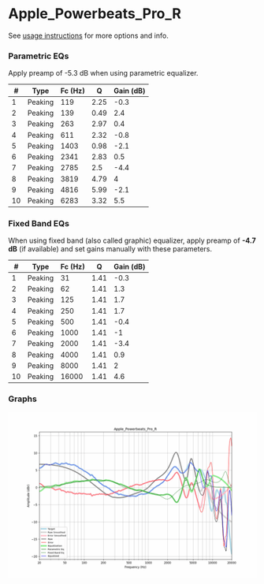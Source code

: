 # Apple_Powerbeats_Pro_R
See [usage instructions](https://github.com/jaakkopasanen/AutoEq#usage) for more options and info.

### Parametric EQs
Apply preamp of -5.3 dB when using parametric equalizer.

|   # | Type    |   Fc (Hz) |    Q |   Gain (dB) |
|-----|---------|-----------|------|-------------|
|   1 | Peaking |       119 | 2.25 |        -0.3 |
|   2 | Peaking |       139 | 0.49 |         2.4 |
|   3 | Peaking |       263 | 2.97 |         0.4 |
|   4 | Peaking |       611 | 2.32 |        -0.8 |
|   5 | Peaking |      1403 | 0.98 |        -2.1 |
|   6 | Peaking |      2341 | 2.83 |         0.5 |
|   7 | Peaking |      2785 | 2.5  |        -4.4 |
|   8 | Peaking |      3819 | 4.79 |         4   |
|   9 | Peaking |      4816 | 5.99 |        -2.1 |
|  10 | Peaking |      6283 | 3.32 |         5.5 |

### Fixed Band EQs
When using fixed band (also called graphic) equalizer, apply preamp of **-4.7 dB** (if available) and set gains manually with these parameters.

|   # | Type    |   Fc (Hz) |    Q |   Gain (dB) |
|-----|---------|-----------|------|-------------|
|   1 | Peaking |        31 | 1.41 |        -0.3 |
|   2 | Peaking |        62 | 1.41 |         1.3 |
|   3 | Peaking |       125 | 1.41 |         1.7 |
|   4 | Peaking |       250 | 1.41 |         1.7 |
|   5 | Peaking |       500 | 1.41 |        -0.4 |
|   6 | Peaking |      1000 | 1.41 |        -1   |
|   7 | Peaking |      2000 | 1.41 |        -3.4 |
|   8 | Peaking |      4000 | 1.41 |         0.9 |
|   9 | Peaking |      8000 | 1.41 |         2   |
|  10 | Peaking |     16000 | 1.41 |         4.6 |

### Graphs
![](./Apple_Powerbeats_Pro_R.png)
